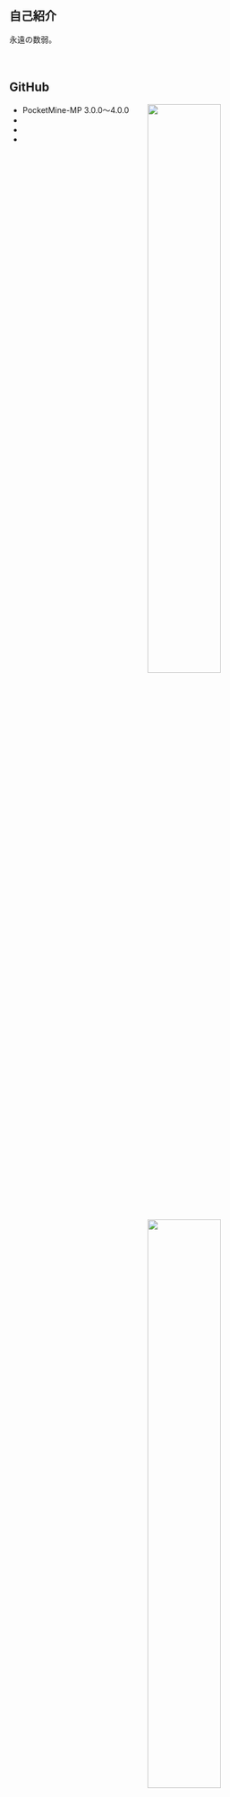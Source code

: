 ## 自己紹介
永遠の数弱。<br>
<br>
<br>

## GitHub
<a href="stat">
  <img src="https://github-readme-stats.vercel.app/api?username=rark7040&show_icons=true&theme=react&count_private=true&include_all_commits=true" width=51% align="right" />
  <img src="https://github-readme-stats.vercel.app/api/top-langs/?username=rark7040&layout=compact&theme=react" width=51% align="right"/>
</a>

- PocketMine-MP 3.0.0～4.0.0
-
-
-


<a href="graph">
  <img src="https://activity-graph.herokuapp.com/graph?username=rark7040&theme=react-dark" width=100%/>
</a>
